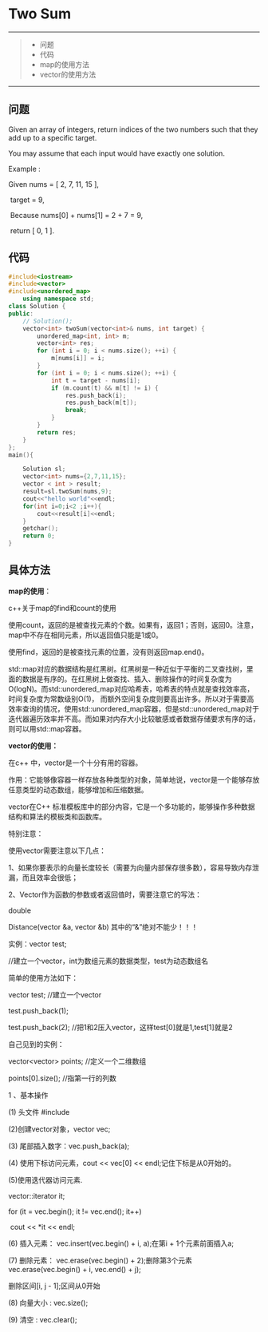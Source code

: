 # Two Sum

---

> * 问题
> * 代码
> * map的使用方法
> * vector的使用方法

---

## 问题

Given an array of integers, return indices of the two numbers such that they add up to a specific target.

You may assume that each input would have exactly one solution.

Example :

Given nums = [ 2, 7, 11, 15 ],

​    target = 9,

​    Because nums[0] + nums[1] = 2 + 7 = 9,

​    return [ 0, 1 ].

## 代码

```c++
#include<iostream>
#include<vector>
#include<unordered_map>
    using namespace std;
class Solution {
public:
    // Solution();
    vector<int> twoSum(vector<int>& nums, int target) {
        unordered_map<int, int> m;
        vector<int> res;
        for (int i = 0; i < nums.size(); ++i) {
            m[nums[i]] = i;
        }
        for (int i = 0; i < nums.size(); ++i) {
            int t = target - nums[i];
            if (m.count(t) && m[t] != i) {
                res.push_back(i);
                res.push_back(m[t]);
                break;
            } 
        }
        return res;
    }
};
main(){

    Solution sl;
    vector<int> nums={2,7,11,15};
    vector < int > result;
    result=sl.twoSum(nums,9);
    cout<<"hello world"<<endl;
    for(int i=0;i<2 ;i++){
        cout<<result[i]<<endl;
    } 
    getchar();
    return 0;
}
```

## 具体方法

**map的使用**：

c++关于map的find和count的使用

使用count，返回的是被查找元素的个数。如果有，返回1；否则，返回0。注意，map中不存在相同元素，所以返回值只能是1或0。

使用find，返回的是被查找元素的位置，没有则返回map.end()。

std::map对应的数据结构是红黑树。红黑树是一种近似于平衡的二叉查找树，里面的数据是有序的。在红黑树上做查找、插入、删除操作的时间复杂度为O(logN)。而std::unordered_map对应哈希表，哈希表的特点就是查找效率高，时间复杂度为常数级别O(1)， 而额外空间复杂度则要高出许多。所以对于需要高效率查询的情况，使用std::unordered_map容器，但是std::unordered_map对于迭代器遍历效率并不高。而如果对内存大小比较敏感或者数据存储要求有序的话，则可以用std::map容器。

**vector的使用：**

在c++ 中，vector是一个十分有用的容器。

作用：它能够像容器一样存放各种类型的对象，简单地说，vector是一个能够存放任意类型的动态数组，能够增加和压缩数据。

vector在C++ 标准模板库中的部分内容，它是一个多功能的，能够操作多种数据结构和算法的模板类和函数库。

特别注意：

使用vector需要注意以下几点：

1、如果你要表示的向量长度较长（需要为向量内部保存很多数），容易导致内存泄漏，而且效率会很低；

2、Vector作为函数的参数或者返回值时，需要注意它的写法：

double

Distance(vector<int> &a, vector<int> &b) 其中的“&”绝对不能少！！！

实例：vector<int> test;

//建立一个vector，int为数组元素的数据类型，test为动态数组名

简单的使用方法如下：

vector<int> test; //建立一个vector

test.push_back(1);

test.push_back(2); //把1和2压入vector，这样test[0]就是1,test[1]就是2

自己见到的实例：

vector<vector<Point2f>> points; //定义一个二维数组

points[0].size(); //指第一行的列数

1 、基本操作

(1) 头文件 #include<vector>

(2)创建vector对象，vector<int> vec;

(3) 尾部插入数字：vec.push_back(a);

(4) 使用下标访问元素，cout << vec[0] << endl;记住下标是从0开始的。

(5)使用迭代器访问元素.

vector<int>::iterator it;

for (it = vec.begin(); it != vec.end(); it++)

​    cout << *it << endl;

(6) 插入元素： vec.insert(vec.begin() + i, a);在第i + 1个元素前面插入a;

(7) 删除元素： vec.erase(vec.begin() + 2);删除第3个元素vec.erase(vec.begin() + i, vec.end() + j);

删除区间[i, j - 1];区间从0开始

(8) 向量大小 : vec.size();

(9) 清空 : vec.clear();